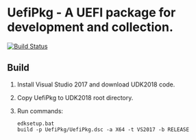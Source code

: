 # UefiPkg - A UEFI package for development and collection.
[![Build Status](https://travis-ci.org/vinxue/UefiPkg.svg?branch=master)](https://travis-ci.org/vinxue/UefiPkg)
## Build

1. Install Visual Studio 2017 and download UDK2018 code.
2. Copy UefiPkg to UDK2018 root directory.
3. Run commands:

       edksetup.bat  
       build -p UefiPkg/UefiPkg.dsc -a X64 -t VS2017 -b RELEASE
